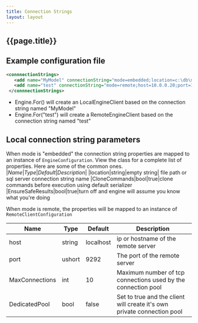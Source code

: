 ```yaml
---
title: Connection Strings
layout: layout
---
```

## {{page.title}}
## Example configuration file
```xml
<connnectionStrings>
   <add name="MyModel" connectionString="mode=embedded;location=c:\db\mymodel"/>
   <add name="test" connectionString="mode=remote;host=10.0.0.20;port=1234"/>
 </connnectionStrings>
```
* Engine.For<MyModel>() will  create an LocalEngineClient based on the connection string named "MyModel"
* Engine.For<MyModel>("test") will create a RemoteEngineClient based on the connection string named "test"

## Local connection string parameters
When mode is "embedded" the connection string properties are mapped to an instance of `EngineConfiguration`. View the class for a complete list of properties. Here are some of the common ones.
|*Name*|*Type*|*Default*|*Description*|
|location|string|empty string| file path or sql server connection string name
|CloneCommands|bool|true|clone commands before execution using default serializer
|EnsureSafeResults|bool|true|turn off and engine will assume you know what you're doing

When mode is remote, the properties will be mapped to an instance of  `RemoteClientConfiguration`

Name | Type | Default | Description
-----|------|---------|-------------
host | string | localhost | ip or hostname of the remote server
port | ushort | 9292 | The port of the remote server
MaxConnections | int | 10 | Maximum number of tcp connections used by the connection pool
DedicatedPool | bool | false | Set to true and the client will create it's own private connection pool
